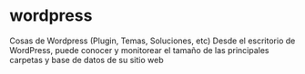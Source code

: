 # wordpress
Cosas de Wordpress (Plugin, Temas, Soluciones, etc)
Desde el escritorio de WordPress, puede conocer y monitorear el tamaño de las principales carpetas y base de datos de su sitio web
